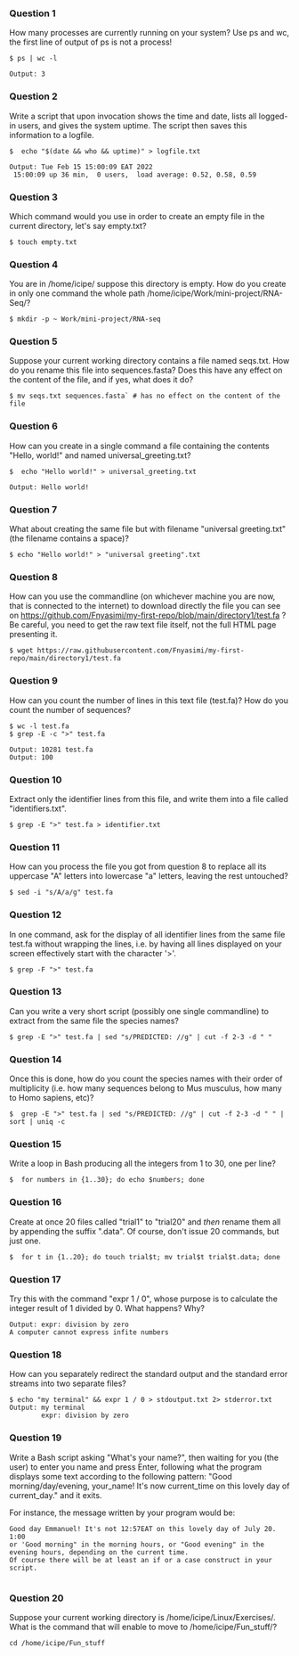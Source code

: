 ### Question 1
How many processes are currently running on your system? Use ps and wc, the first line of output of ps is not a process!

```
$ ps | wc -l

Output: 3
```

### Question 2
Write a script that upon invocation shows the time and date, lists all logged-in users, and gives the system uptime. 
The script then saves this information to a logfile.

```
$  echo "$(date && who && uptime)" > logfile.txt

Output: Tue Feb 15 15:00:09 EAT 2022
 15:00:09 up 36 min,  0 users,  load average: 0.52, 0.58, 0.59
```

### Question 3
Which command would you use in order to create an empty file in the current directory, let's say empty.txt?

```
$ touch empty.txt
```

### Question 4
You are in /home/icipe/  suppose this directory is empty. How do you create in only one command the whole path /home/icipe/Work/mini-project/RNA-Seq/?

```
$ mkdir -p ~ Work/mini-project/RNA-seq
```

### Question 5
Suppose your current working directory contains a file named seqs.txt. How do you rename this file into sequences.fasta? 
Does this have any effect on the content of the file, and if yes, what does it do?

```
$ mv seqs.txt sequences.fasta` # has no effect on the content of the file
```

### Question 6
How can you create in a single command a file containing the contents "Hello, world!" and named universal_greeting.txt?

```
$  echo "Hello world!" > universal_greeting.txt

Output: Hello world!
```

### Question 7
What about creating the same file but with filename "universal greeting.txt" (the filename contains a space)?

```
$ echo "Hello world!" > "universal greeting".txt
```

### Question 8
How can you use the commandline (on whichever machine you are now, that is connected to the internet) to download directly the 
file you can see on https://github.com/Fnyasimi/my-first-repo/blob/main/directory1/test.fa ? Be careful, you need to get the raw text file itself, 
not the full HTML page presenting it.

```
$ wget https://raw.githubusercontent.com/Fnyasimi/my-first-repo/main/directory1/test.fa
```

### Question 9
How can you count the number of lines in this text file (test.fa)? How do you count the number of sequences?

```
$ wc -l test.fa
$ grep -E -c ">" test.fa

Output: 10281 test.fa
Output: 100
```

### Question 10
Extract only the identifier lines from this file, and write them into a file called "identifiers.txt".

```
$ grep -E ">" test.fa > identifier.txt
```

### Question 11
How can you process the file you got from question 8 to replace all its uppercase "A" letters into lowercase "a" letters, leaving the rest untouched?

```
$ sed -i "s/A/a/g" test.fa
```

### Question 12
In one command, ask for the display of all identifier lines from the same file test.fa without wrapping the lines, i.e. by having all lines displayed 
on your screen effectively start with the character '>'.

```
$ grep -F ">" test.fa
```

### Question 13
Can you write a very short script (possibly one single commandline) to extract from the same file the species names?

```
$ grep -E ">" test.fa | sed "s/PREDICTED: //g" | cut -f 2-3 -d " "
```

### Question 14
Once this is done, how do you count the species names with their order of multiplicity 
(i.e. how many sequences belong to Mus musculus, how many to Homo sapiens, etc)?

```
$  grep -E ">" test.fa | sed "s/PREDICTED: //g" | cut -f 2-3 -d " " | sort | uniq -c
```

### Question 15
Write a loop in Bash producing all the integers from 1 to 30, one per line?

```
$  for numbers in {1..30}; do echo $numbers; done
```

### Question 16
Create at once 20 files called "trial1" to "trial20" and *then* rename them all by appending the suffix ".data". 
Of course, don't issue 20 commands, but just one.

```
$  for t in {1..20}; do touch trial$t; mv trial$t trial$t.data; done
```

### Question 17
Try this with the command "expr 1 / 0", whose purpose is to calculate the integer result of 1 divided by 0. What happens? Why?

```
Output: expr: division by zero
A computer cannot express infite numbers
```

### Question 18
How can you separately redirect the standard output and the standard error streams into two separate files?

```
$ echo "my terminal" && expr 1 / 0 > stdoutput.txt 2> stderror.txt
Output: my terminal
        expr: division by zero
```

### Question 19
Write a Bash script asking "What's your name?", then waiting for you (the user) to enter you name and press Enter, 
following what the program displays some text according to the following pattern:
"Good morning/day/evening, your_name!
It's now current_time on this lovely day of current_day." and it exits.

For instance, the message written by your program would be:
```
Good day Emmanuel! It's not 12:57EAT on this lovely day of July 20. 1:00
or 'Good morning" in the morning hours, or "Good evening" in the evening hours, depending on the current time.
Of course there will be at least an if or a case construct in your script.
```
```

```

### Question 20
Suppose your current working directory is /home/icipe/Linux/Exercises/. What is the command that will enable to move to /home/icipe/Fun_stuff/?

```
cd /home/icipe/Fun_stuff
```

